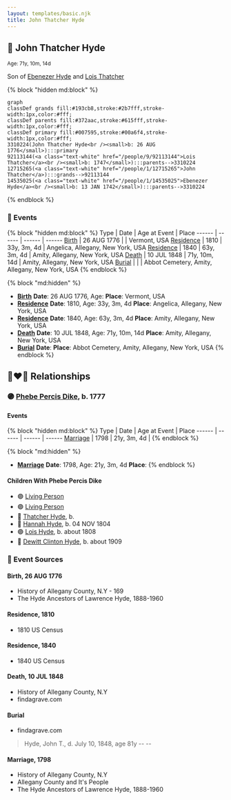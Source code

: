 ```yaml
---
layout: templates/basic.njk
title: John Thatcher Hyde
---
```

## 🔵 John Thatcher Hyde
<small>Age: 71y, 10m, 14d</small>

Son of [Ebenezer Hyde](/people/1/14535025) and [Lois Thatcher](/people/9/92113144)

{% block "hidden md:block" %}
```mermaid
graph
classDef grands fill:#193cb8,stroke:#2b7fff,stroke-width:1px,color:#fff;
classDef parents fill:#372aac,stroke:#615fff,stroke-width:1px,color:#fff;
classDef primary fill:#007595,stroke:#00a6f4,stroke-width:1px,color:#fff;
3310224(John Thatcher Hyde<br /><small>b: 26 AUG 1776</small>):::primary
92113144(<a class="text-white" href="/people/9/92113144">Lois Thatcher</a><br /><small>b: 1747</small>):::parents-->3310224
12715265(<a class="text-white" href="/people/1/12715265">John Thatcher</a>):::grands-->92113144
14535025(<a class="text-white" href="/people/1/14535025">Ebenezer Hyde</a><br /><small>b: 13 JAN 1742</small>):::parents-->3310224
```
{% endblock %}

### 📆 Events

{% block "hidden md:block" %}
Type | Date | Age at Event | Place
------ | ------ | ------ | ------
[Birth](#event-event-2) | 26 AUG 1776 |  | Vermont, USA
[Residence](#event-event-0) | 1810 | 33y, 3m, 4d | Angelica, Allegany, New York, USA
[Residence](#event-event-1) | 1840 | 63y, 3m, 4d | Amity, Allegany, New York, USA
[Death](#event-event-5) | 10 JUL 1848 | 71y, 10m, 14d | Amity, Allegany, New York, USA
[Burial](#event-event-6) |  |  | Abbot Cemetery, Amity, Allegany, New York, USA
{% endblock %}

{% block "md:hidden" %}
- **[Birth](#event-event-2)**
**Date**: 26 AUG 1776, Age:
**Place**: Vermont, USA
- **[Residence](#event-event-0)**
**Date**: 1810, Age: 33y, 3m, 4d
**Place**: Angelica, Allegany, New York, USA
- **[Residence](#event-event-1)**
**Date**: 1840, Age: 63y, 3m, 4d
**Place**: Amity, Allegany, New York, USA
- **[Death](#event-event-5)**
**Date**: 10 JUL 1848, Age: 71y, 10m, 14d
**Place**: Amity, Allegany, New York, USA
- **[Burial](#event-event-6)**
**Date**:
**Place**: Abbot Cemetery, Amity, Allegany, New York, USA
{% endblock %}

## 👩‍❤️‍👨 Relationships

### 🟣 [Phebe Percis Dike](/people/4/41577072), b. 1777

#### Events

{% block "hidden md:block" %}
Type | Date | Age at Event | Place
------ | ------ | ------ | ------
[Marriage](#event-family-0-event-0) | 1798 | 21y, 3m, 4d |
{% endblock %}

{% block "md:hidden" %}
- **[Marriage](#event-family-0-event-0)**
**Date**: 1798, Age: 21y, 3m, 4d
**Place**:
{% endblock %}

#### Children With Phebe Percis Dike
* 🟣 [Living Person](/people/4/44848664)
* 🟣 [Living Person](/people/4/47693044)
* 🔵 [Thatcher Hyde](/people/3/39742544), b.
* 🔵 [Hannah Hyde](/people/2/2490748), b. 04 NOV 1804
* 🟣 [Lois Hyde](/people/8/83724316), b. about 1808
* 🔵 [Dewitt Clinton Hyde](/people/4/47530864), b. about 1909
### 📰 Event Sources

#### <a id="event-event-2"></a> Birth, 26 AUG 1776
* History of Allegany County, N.Y  - 169
* The Hyde Ancestors of Lawrence Hyde, 1888-1960

#### <a id="event-event-0"></a> Residence, 1810
* 1810 US Census

#### <a id="event-event-1"></a> Residence, 1840
* 1840 US Census

#### <a id="event-event-5"></a> Death, 10 JUL 1848
* History of Allegany County, N.Y
* findagrave.com

#### <a id="event-event-6"></a> Burial
* findagrave.com
>   
  > Hyde, John T., d. July 10, 1848, age 81y -- --
#### <a id="event-family-0-event-0"></a> Marriage, 1798
* History of Allegany County, N.Y
* Allegany County and It's People
* The Hyde Ancestors of Lawrence Hyde, 1888-1960
